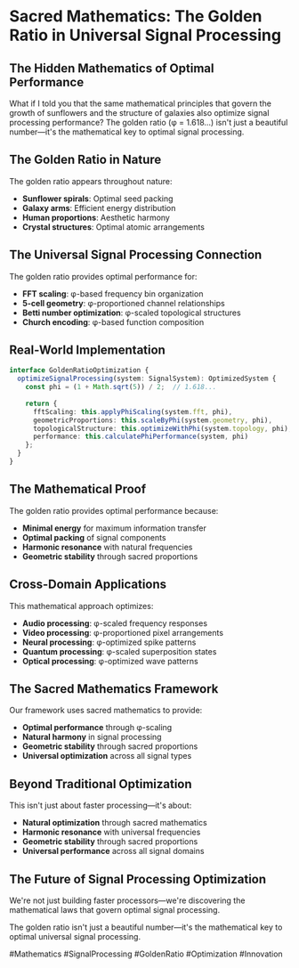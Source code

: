 # Sacred Mathematics: The Golden Ratio in Universal Signal Processing

## The Hidden Mathematics of Optimal Performance

What if I told you that the same mathematical principles that govern the growth of sunflowers and the structure of galaxies also optimize signal processing performance? The golden ratio (φ = 1.618...) isn't just a beautiful number—it's the mathematical key to optimal signal processing.

## The Golden Ratio in Nature

The golden ratio appears throughout nature:
- **Sunflower spirals**: Optimal seed packing
- **Galaxy arms**: Efficient energy distribution
- **Human proportions**: Aesthetic harmony
- **Crystal structures**: Optimal atomic arrangements

## The Universal Signal Processing Connection

The golden ratio provides optimal performance for:
- **FFT scaling**: φ-based frequency bin organization
- **5-cell geometry**: φ-proportioned channel relationships
- **Betti number optimization**: φ-scaled topological structures
- **Church encoding**: φ-based function composition

## Real-World Implementation

```typescript
interface GoldenRatioOptimization {
  optimizeSignalProcessing(system: SignalSystem): OptimizedSystem {
    const phi = (1 + Math.sqrt(5)) / 2;  // 1.618...
    
    return {
      fftScaling: this.applyPhiScaling(system.fft, phi),
      geometricProportions: this.scaleByPhi(system.geometry, phi),
      topologicalStructure: this.optimizeWithPhi(system.topology, phi),
      performance: this.calculatePhiPerformance(system, phi)
    };
  }
}
```

## The Mathematical Proof

The golden ratio provides optimal performance because:
- **Minimal energy** for maximum information transfer
- **Optimal packing** of signal components
- **Harmonic resonance** with natural frequencies
- **Geometric stability** through sacred proportions

## Cross-Domain Applications

This mathematical approach optimizes:
- **Audio processing**: φ-scaled frequency responses
- **Video processing**: φ-proportioned pixel arrangements
- **Neural processing**: φ-optimized spike patterns
- **Quantum processing**: φ-scaled superposition states
- **Optical processing**: φ-optimized wave patterns

## The Sacred Mathematics Framework

Our framework uses sacred mathematics to provide:
- **Optimal performance** through φ-scaling
- **Natural harmony** in signal processing
- **Geometric stability** through sacred proportions
- **Universal optimization** across all signal types

## Beyond Traditional Optimization

This isn't just about faster processing—it's about:
- **Natural optimization** through sacred mathematics
- **Harmonic resonance** with universal frequencies
- **Geometric stability** through sacred proportions
- **Universal performance** across all signal domains

## The Future of Signal Processing Optimization

We're not just building faster processors—we're discovering the mathematical laws that govern optimal signal processing.

The golden ratio isn't just a beautiful number—it's the mathematical key to optimal universal signal processing.

#Mathematics #SignalProcessing #GoldenRatio #Optimization #Innovation
